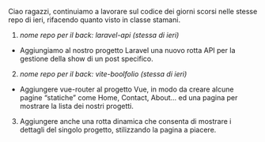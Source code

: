 Ciao ragazzi, continuiamo a lavorare sul codice dei giorni scorsi nelle stesse repo di ieri, rifacendo quanto visto in classe stamani.  
  
1. *nome repo per il back: laravel-api (stessa di ieri)*  
- Aggiungiamo al nostro progetto Laravel una nuovo rotta API per la gestione della show di un post specifico.  
  
2. *nome repo per il back: vite-boolfolio (stessa di ieri)*  
- Aggiungere vue-router al progetto Vue, in modo da creare alcune pagine “statiche” come Home, Contact, About… ed una pagina per mostrare la lista dei nostri progetti.  
  
3. Aggiungere anche una rotta dinamica che consenta di mostrare i dettagli del singolo progetto, stilizzando la pagina a piacere.
